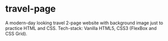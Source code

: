 # travel-page

A modern-day looking travel 2-page website with background image just to practice HTML and CSS.
Tech-stack: Vanilla HTML5, CSS3 (FlexBox and CSS Grid).
